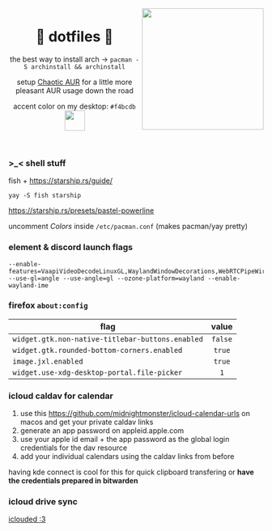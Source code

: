 <img src="https://github.com/user-attachments/assets/2fcff81a-bd30-436c-8491-0f90a4721ade" width="240px" align="right">

<div align="center">

# 💮 dotfiles 💮

the best way to install arch → `pacman -S archinstall && archinstall`

setup [Chaotic AUR](https://aur.chaotic.cx/docs) for a little more pleasant AUR usage down the road

accent color on my desktop: `#f4bcdb` <img src="https://github.com/user-attachments/assets/d27a7a56-dbf2-44ea-8258-801d7dd51a0a" height="40px">

<br>
</div>

### >_< shell stuff

fish + https://starship.rs/guide/

```
yay -S fish starship
```

https://starship.rs/presets/pastel-powerline

uncomment *Colors* inside `/etc/pacman.conf` (makes pacman/yay pretty)

### element & discord launch flags

```
--enable-features=VaapiVideoDecodeLinuxGL,WaylandWindowDecorations,WebRTCPipeWireCapturer --use-gl=angle --use-angle=gl --ozone-platform=wayland --enable-wayland-ime
```

### firefox `about:config`

| flag | value |
| --- | :-: |
| `widget.gtk.non-native-titlebar-buttons.enabled` | `false` |
| `widget.gtk.rounded-bottom-corners.enabled` | `true` |
| `image.jxl.enabled` | `true` |
| `widget.use-xdg-desktop-portal.file-picker` | `1` |

### icloud caldav for calendar

1. use this https://github.com/midnightmonster/icloud-calendar-urls on macos and get your private caldav links
2. generate an app password on appleid.apple.com
3. use your apple id email + the app password as the global login credentials for the dav resource
4. add your individual calendars using the caldav links from before

having kde connect is cool for this for quick clipboard transfering or **have the credentials prepared in bitwarden**

### icloud drive sync

[iclouded :3](https://github.com/i1vy/iclouded)
